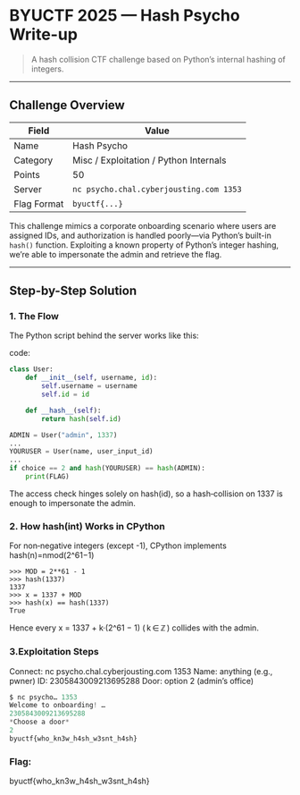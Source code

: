 # BYUCTF 2025 — Hash Psycho Write-up

> A hash collision CTF challenge based on Python’s internal hashing of integers.

---

## Challenge Overview

| Field         | Value                                           |
|---------------|--------------------------------------------------|
| Name          | Hash Psycho                                     |
| Category      | Misc / Exploitation / Python Internals          |
| Points        | 50                                               |
| Server        | `nc psycho.chal.cyberjousting.com 1353`         |
| Flag Format   | `byuctf{...}`                                    |

This challenge mimics a corporate onboarding scenario where users are assigned IDs, and authorization is handled poorly—via Python’s built-in `hash()` function. Exploiting a known property of Python’s integer hashing, we’re able to impersonate the admin and retrieve the flag.

---

## Step-by-Step Solution

### 1. The Flow

The Python script behind the server works like this:

code:
```python
class User:
    def __init__(self, username, id):
        self.username = username
        self.id = id

    def __hash__(self):
        return hash(self.id)

ADMIN = User("admin", 1337)
...
YOURUSER = User(name, user_input_id)
...
if choice == 2 and hash(YOURUSER) == hash(ADMIN):
    print(FLAG)
```
The access check hinges solely on hash(id), so a hash‑collision on 1337 is enough to impersonate the admin.

### 2. How hash(int) Works in CPython
For non‑negative integers (except -1), CPython implements hash(n)=nmod(2^61−1)

```text
>>> MOD = 2**61 - 1
>>> hash(1337)
1337
>>> x = 1337 + MOD
>>> hash(x) == hash(1337)
True
```
Hence every
x = 1337 + k·(2^61 − 1) ( k ∈ ℤ ) collides with the admin.

### 3.Exploitation Steps

Connect: nc psycho.chal.cyberjousting.com 1353
Name: anything (e.g., pwner)
ID: 2305843009213695288
Door: option 2 (admin’s office)

```python
$ nc psycho… 1353
Welcome to onboarding! …
2305843009213695288
*Choose a door*
2
byuctf{who_kn3w_h4sh_w3snt_h4sh}
```

### Flag:

byuctf{who_kn3w_h4sh_w3snt_h4sh}


